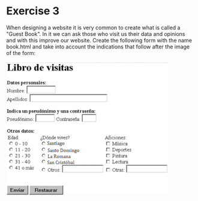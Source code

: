 # Exercise 3

When designing a website it is very common to create what is called a "Guest Book". In it we can ask those who visit us their data and opinions and with this improve our website. Create the following form with the name book.html and take into account the indications that follow after the image of the form:</br></br>
![](https://github.com/blama1220/Web-Development/blob/master/HW2/Ex_3/img/img1.png)
